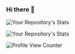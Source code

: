 ### Hi there 👋
![Your Repository's Stats](https://github-readme-stats.vercel.app/api?username=yashkr90&show_icons=true)<br>


![Your Repository's Stats](https://github-readme-stats.vercel.app/api/top-langs/?username=yashkr90&theme=blue-green)<br>

![Profile View Counter](https://komarev.com/ghpvc/?username=Your_GitHub_Username)

